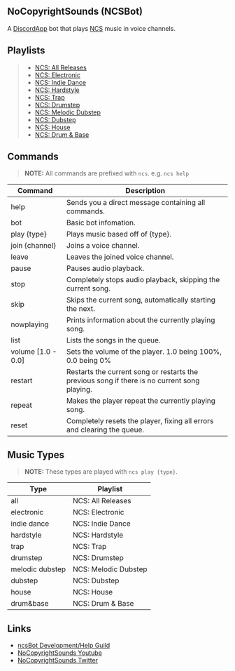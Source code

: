 ## NoCopyrightSounds (NCSBot)
A [DiscordApp](https://discordapp.com) bot that plays [NCS](https://www.youtube.com/user/NoCopyrightSounds) music in voice channels.

## Playlists
> - [NCS: All Releases](https://www.youtube.com/playlist?list=PLRBp0Fe2GpgnIh0AiYKh7o7HnYAej-5ph)
> - [NCS: Electronic](https://www.youtube.com/playlist?list=PLRBp0Fe2GpgnZOm5rCopMAOYhZCPoUyO5)
> - [NCS: Indie Dance](https://www.youtube.com/playlist?list=PLRBp0Fe2GpglkzuspoGv-mu7B2ce9_0Fn)
> - [NCS: Hardstyle](https://www.youtube.com/playlist?list=PLRBp0Fe2GpgnXJ2owag81mqSFklL83-d5)
> - [NCS: Trap](https://www.youtube.com/playlist?list=PLRBp0Fe2Gpgm0WF6DEGmb7ab4qHAGlPzg)
> - [NCS: Drumstep](https://www.youtube.com/playlist?list=PLRBp0Fe2GpglTnOLbhyrHAVaWsCIEX53Y)
> - [NCS: Melodic Dubstep](https://www.youtube.com/playlist?list=PLRBp0Fe2Gpgm57nFVNM7qYZ9u64U9Q-Bf)
> - [NCS: Dubstep](https://www.youtube.com/playlist?list=PLRBp0Fe2Gpglq-J-Hv0p-y0wk3lQk570u)
> - [NCS: House](https://www.youtube.com/playlist?list=PLRBp0Fe2GpgmsW46rJyudVFlY6IYjFBIK)
> - [NCS: Drum & Base](https://www.youtube.com/playlist?list=PLRBp0Fe2GpgnzYdHtTCoBYPyIJG9_opMn)

## Commands
> **NOTE:** All commands are prefixed with `ncs`. e.g. `ncs help`

| Command | Description |
|---------|-------------|
| help    | Sends you a direct message containing all commands.
| bot     | Basic bot infomation.
| play {type} | Plays music based off of {type}.
| join {channel} | Joins a voice channel.
| leave | Leaves the joined voice channel.
| pause | Pauses audio playback.
| stop | Completely stops audio playback, skipping the current song.
| skip | Skips the current song, automatically starting the next.
| nowplaying | Prints information about the currently playing song.
| list | Lists the songs in the queue.
| volume [1.0 - 0.0] | Sets the volume of the player. 1.0 being 100%, 0.0 being 0%
| restart | Restarts the current song or restarts the previous song if there is no current song playing.
| repeat | Makes the player repeat the currently playing song.
| reset | Completely resets the player, fixing all errors and clearing the queue.

## Music Types
> **NOTE:** These types are played with `ncs play {type}`.

| Type | Playlist |
|-----|-----|
| all | NCS: All Releases
| electronic | NCS: Electronic
| indie dance | NCS: Indie Dance
| hardstyle | NCS: Hardstyle
| trap | NCS: Trap
| drumstep | NCS: Drumstep
| melodic dubstep | NCS: Melodic Dubstep
| dubstep | NCS: Dubstep
| house | NCS: House
| drum&base | NCS: Drum & Base

## Links
- [ncsBot Development/Help Guild](https://discord.gg/geCp6mx)
- [NoCopyrightSounds Youtube](https://youtube.com/user/nocopyrightsounds)
- [NoCopyrightSounds Twitter](https://twitter.com/NCSounds)
